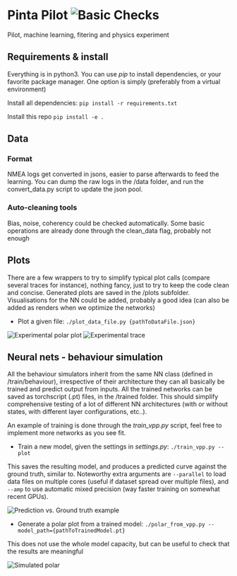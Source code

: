 # Pinta Pilot  ![Basic Checks](https://github.com/blefaudeux/Pinta/workflows/Python%20package/badge.svg)
Pilot, machine learning, fitering and physics experiment

## Requirements & install
Everything is in python3. You can use *pip* to install dependencies, or your favorite package manager. One option is simply (preferably from a virtual environment)

Install all dependencies:
`pip install -r requirements.txt`

Install this repo
`pip install -e .`

## Data
### Format
NMEA logs get converted in jsons, easier to parse afterwards to feed the learning. You can dump the raw logs in the /data folder, and run the convert_data.py script to update the json pool.

### Auto-cleaning tools
Bias, noise, coherency could be checked automatically. Some basic operations are already done through the clean_data flag, probably not enough


## Plots
There are a few wrappers to try to simplify typical plot calls (compare several traces for instance), nothing fancy, just to try to keep the code clean and concise. Generated plots are saved in the /plots subfolder.
Visualisations for the NN could be added, probably a good idea (can also be added as renders when we optimize the networks)
- Plot a given file:
`./plot_data_file.py {pathToDataFile.json} `

![Experimental polar plot](../master/ressources/polar_experimental.png?raw=true "Experimental polar plot")
![Experimental trace](../master/ressources/trace.png?raw=true "Experimental trace")

## Neural nets - behaviour simulation
All the behaviour simulators inherit from the same NN class (defined in /train/behaviour), irrespective of their architecture they can all basically be trained and predict output from inputs. All the trained networks can be saved as torchscript (.pt) files, in the /trained folder. This should simplify comprehensive testing of a lot of different NN architectures (with or without states, with different layer configurations, etc..).

An example of training is done through the *train_vpp.py* script, feel free to implement more networks as you see fit.

- Train a new model, given the settings in *settings.py*: `./train_vpp.py --plot`

This saves the resulting model, and produces a predicted curve against the ground truth, similar to. Noteworthy extra arguments are `--parallel` to load data files on multiple cores (useful if dataset spread over multiple files), and `--amp` to use automatic mixed precision (way faster training on somewhat recent GPUs).

![Prediction vs. Ground truth example](../master/ressources/evaluation.jpg?raw=true "Prediction vs. Ground truth example")


- Generate a polar plot from a trained model: `./polar_from_vpp.py --model_path={pathToTrainedModel.pt}`

This does not use the whole model capacity, but can be useful to check that the results are meaningful

![Simulated polar](../master/ressources/polar_eval.jpg?raw=true "Simulated polar")
